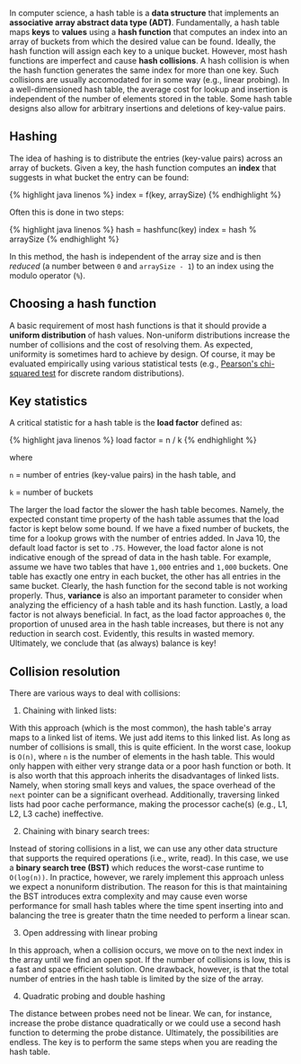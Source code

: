 In computer science, a hash table is a **data structure** that implements an **associative array abstract data type (ADT)**. Fundamentally, a hash table maps **keys** to **values** using a **hash function** that computes an index into an array of buckets from which the desired value can be found. Ideally, the hash function will assign each key to a unique bucket. However, most hash functions are imperfect and cause **hash collisions**. A hash collision is when the hash function generates the same index for more than one key. Such collisions are usually accomodated for in some way (e.g., linear probing). In a well-dimensioned hash table, the average cost for lookup and insertion is independent of the number of elements stored in the table. Some hash table designs also allow for arbitrary insertions and deletions of key-value pairs.

## Hashing

The idea of hashing is to distribute the entries (key-value pairs) across an array of buckets. Given a key, the hash function computes an **index** that suggests in what bucket the entry can be found:

{% highlight java linenos %}
 index = f(key, arraySize)
{% endhighlight %}

Often this is done in two steps:

{% highlight java linenos %}
 hash = hashfunc(key)
 index = hash % arraySize
{% endhighlight %}

In this method, the hash is independent of the array size and is then _reduced_ (a number between `0` and `arraySize - 1`) to an index using the modulo operator (`%`).

## Choosing a hash function

A basic requirement of most hash functions is that it should provide a **uniform distribution** of hash values. Non-uniform distributions increase the number of collisions and the cost of resolving them. As expected, uniformity is sometimes hard to achieve by design. Of course, it may be evaluated empirically using various statistical tests (e.g., [Pearson's chi-squared test](https://en.wikipedia.org/wiki/Pearson%27s_chi-squared_test#Discrete_uniform_distribution) for discrete random distributions).

## Key statistics

A critical statistic for a hash table is the **load factor** defined as:

{% highlight java linenos %}
 load factor = n / k
{% endhighlight %}

where

`n` = number of entries (key-value pairs) in the hash table, and

`k` = number of buckets

The larger the load factor the slower the hash table becomes. Namely, the expected constant time property of the hash table assumes that the load factor is kept below some bound. If we have a fixed number of buckets, the time for a lookup grows with the number of entries added. In Java 10, the default load factor is set to `.75`. However, the load factor alone is not indicative enough of the spread of data in the hash table. For example, assume we have two tables that have `1,000` entries and `1,000` buckets. One table has exactly one entry in each bucket, the other has all entries in the same bucket. Clearly, the hash function for the second table is not working properly. Thus, **variance** is also an important parameter to consider when analyzing the efficiency of a hash table and its hash function. Lastly, a load factor is not always beneficial. In fact, as the load factor approaches `0`, the proportion of unused area in the hash table increases, but there is not any reduction in search cost. Evidently, this results in wasted memory. Ultimately, we conclude that (as always) balance is key!

## Collision resolution

There are various ways to deal with collisions:
1. Chaining with linked lists:

With this approach (which is the most common), the hash table's array maps to a linked list of items. We just add items to this linked list. As long as number of collisions is small, this is quite efficient. In the worst case, lookup is `O(n)`, where `n` is the number of elements in the hash table. This would only happen with either very strange data or a poor hash function or both. It is also worth that this approach inherits the disadvantages of linked lists. Namely, when storing small keys and values, the space overhead of the `next` pointer can be a significant overhead. Additionally, traversing linked lists had poor cache performance, making the processor cache(s) (e.g., L1, L2, L3 cache) ineffective.

2. Chaining with binary search trees:

Instead of storing collisions in a list, we can use any other data structure that supports the required operations (i.e., write, read). In this case, we use a **binary search tree (BST)** which reduces the worst-case runtime to `O(log(n))`. In practice, however, we rarely implement this approach unless we expect a nonuniform distribution. The reason for this is that maintaining the BST introduces extra complexity and may cause even worse performance for small hash tables where the time spent inserting into and balancing the tree is greater thatn the time needed to perform a linear scan.

3. Open addressing with linear probing

In this approach, when a collision occurs, we move on to the next index in the array until we find an open spot. If the number of collisions is low, this is a fast and space efficient solution. One drawback, however, is that the total number of entries in the hash table is limited by the size of the array.

4. Quadratic probing and double hashing

The distance between probes need not be linear. We can, for instance, increase the probe distance quadratically or we could use a second hash function to determing the probe distance. Ultimately, the possibilities are endless. The key is to perform the same steps when you are reading the hash table.
